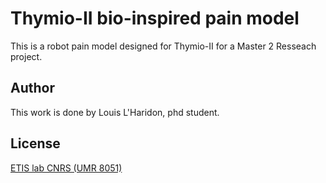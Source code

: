 # Thymio-II bio-inspired pain model

This is a robot pain model designed for Thymio-II for a Master 2 Resseach project.

## Author
This work is done by Louis L'Haridon, phd student.

## License
[ETIS lab CNRS (UMR 8051)](https://www.etis-lab.fr/)
